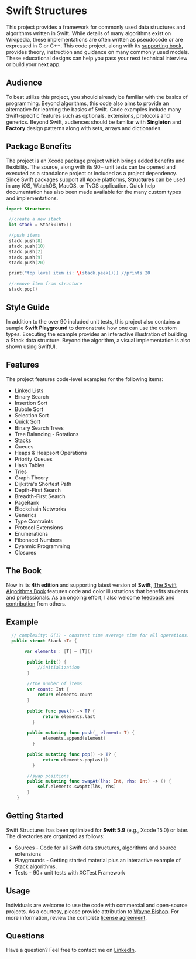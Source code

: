 Swift Structures
====================

This project provides a framework for commonly used data structures and algorithms written in Swift. While details of many algorithms exist on Wikipedia, these implementations are often written as pseudocode or are expressed in C or C++. This code project, along with its [supporting book](https://medium.com/swift-algorithms-data-structures), provides theory, instruction and guidance on many commonly used models. These educational designs can help you pass your next technical interview or build your next app.


Audience
---------------------

To best utilize this project, you should already be familiar with the basics of programming. Beyond algorithms, this code also aims to provide an alternative for learning the basics of Swift. Code examples include many Swift-specific features such as optionals, extensions, protocols and generics. Beyond Swift, audiences should be familiar with **Singleton** and **Factory** design patterns along with sets, arrays and dictionaries.


Package Benefits
---------------------

The project is an Xcode package project which brings added benefits and flexibility. The source, along with its 90+ unit tests can be opened and executed as a standalone project or included as a project dependency. Since Swift packages support all Apple platforms, **Structures** can be used in any iOS, WatchOS, MacOS, or TvOS application. Quick help documentation has also been made available for the many custom types and implementations.


```swift
import Structures

 //create a new stack
 let stack = Stack<Int>()

 //push items
 stack.push(8)
 stack.push(10)
 stack.push(2)
 stack.push(9)
 stack.push(20)

 print("top level item is: \(stack.peek())) //prints 20

 //remove item from structure
 stack.pop()
```

Style Guide
---------------------

In addition to the over 90 included unit tests, this project also contains a sample **Swift Playground** to demonstrate how one can use the custom types. Executing the example provides an interactive illustration of building a Stack data structure. Beyond the algorithm, a visual implementation is also shown using SwiftUI. 


Features
--------------------

The project features code-level examples for the following items:

+ Linked Lists
+ Binary Search
+ Insertion Sort
+ Bubble Sort
+ Selection Sort
+ Quick Sort
+ Binary Search Trees
+ Tree Balancing - Rotations
+ Stacks
+ Queues
+ Heaps & Heapsort Operations
+ Priority Queues
+ Hash Tables
+ Tries
+ Graph Theory
+ Dijkstra's Shortest Path
+ Depth-First Search
+ Breadth-First Search
+ PageRank
+ Blockchain Networks
+ Generics
+ Type Contraints
+ Protocol Extensions
+ Enumerations
+ Fibonacci Numbers
+ Dyanmic Programming
+ Closures


The Book
--------------------

Now in its **4th edition** and supporting latest version of **Swift**, [The Swift Algorithms Book](https://medium.com/swift-algorithms-data-structures) features code and color illustrations that benefits students and professionals. As an ongoing effort, I also welcome [feedback and contribution](https://github.com/waynewbishop/Structures/pulls) from others. 


Example
--------------------

```swift
  // complexity: O(1) - constant time average time for all operations.
  public struct Stack <T> {

       var elements : [T] = [T]()

        public init() {
            //initialization
        }
        
        //the number of items
        var count: Int {
            return elements.count
        }
        
        public func peek() -> T? {
              return elements.last
          }
      
        public mutating func push(_ element: T) {
              elements.append(element)
          }

        public mutating func pop() -> T? {
              return elements.popLast()
          }

        //swap positions
        public mutating func swapAt(lhs: Int, rhs: Int) -> () {
            self.elements.swapAt(lhs, rhs)
        }        
    }
```

Getting Started
--------------------

Swift Structures has been optimized for **Swift 5.9** (e.g., Xcode 15.0) or later. The directories are organized as follows:
+ Sources - Code for all Swift data structures, algorithms and source extensions
+ Playgrounds - Getting started material plus an interactive example of Stack algorithms. 
+ Tests - 90+ unit tests with XCTest Framework


Usage
--------------------

Individuals are welcome to use the code with commercial and open-source projects. As a courtesy, please provide attribution to [Wayne Bishop](https://www.linkedin.com/in/waynebishop). For more information, review the complete [license agreement](https://github.com/waynewbishop/SwiftStructures/blob/master/License.md). 


Questions
--------------------

Have a question? Feel free to contact me on [LinkedIn](https://www.linkedin.com/in/waynebishop)</a>.
